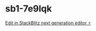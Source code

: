 # sb1-7e9lqk

[Edit in StackBlitz next generation editor ⚡️](https://stackblitz.com/~/github.com/zhuzhiguang1996/sb1-7e9lqk)